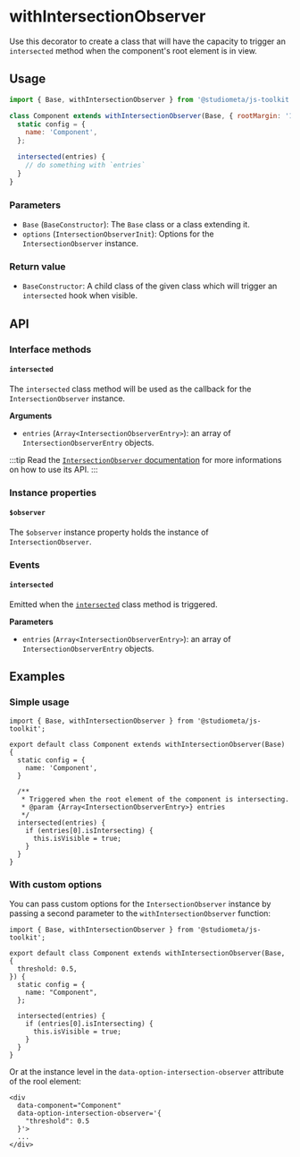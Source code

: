 # withIntersectionObserver

Use this decorator to create a class that will have the capacity to trigger an `intersected` method when the component's root element is in view.

## Usage

```js {1,3,8-10}
import { Base, withIntersectionObserver } from '@studiometa/js-toolkit';

class Component extends withIntersectionObserver(Base, { rootMargin: '100%' }) {
  static config = {
    name: 'Component',
  };

  intersected(entries) {
    // do something with `entries`
  }
}
```

### Parameters

- `Base` (`BaseConstructor`): The `Base` class or a class extending it.
- `options` (`IntersectionObserverInit`): Options for the `IntersectionObserver` instance.

### Return value

- `BaseConstructor`: A child class of the given class which will trigger an `intersected` hook when visible.

## API

### Interface methods

#### `intersected`

The `intersected` class method will be used as the callback for the `IntersectionObserver` instance.

**Arguments**

- `entries` (`Array<IntersectionObserverEntry>`): an array of `IntersectionObserverEntry` objects.

:::tip
Read the [`IntersectionObserver` documentation](https://developer.mozilla.org/en-US/docs/Web/API/IntersectionObserver) for more informations on how to use its&nbsp;API.
:::

### Instance properties

#### `$observer`

The `$observer` instance property holds the instance of `IntersectionObserver`.

### Events

#### `intersected`

Emitted when the [`intersected`](#intersected) class method is triggered.

**Parameters**

- `entries` (`Array<IntersectionObserverEntry>`): an array of `IntersectionObserverEntry` objects.

## Examples

### Simple usage

```js{1,3,8-16}
import { Base, withIntersectionObserver } from '@studiometa/js-toolkit';

export default class Component extends withIntersectionObserver(Base) {
  static config = {
    name: 'Component',
  }

  /**
   * Triggered when the root element of the component is intersecting.
   * @param {Array<IntersectionObserverEntry>} entries
   */
  intersected(entries) {
    if (entries[0].isIntersecting) {
      this.isVisible = true;
    }
  }
}
```

### With custom options

You can pass custom options for the `IntersectionObserver` instance by passing a second parameter to the `withIntersectionObserver` function:

```js{3-5}
import { Base, withIntersectionObserver } from '@studiometa/js-toolkit';

export default class Component extends withIntersectionObserver(Base, {
  threshold: 0.5,
}) {
  static config = {
    name: "Component",
  };

  intersected(entries) {
    if (entries[0].isIntersecting) {
      this.isVisible = true;
    }
  }
}
```

Or at the instance level in the `data-option-intersection-observer` attribute of the rool element:

```html{3-5}
<div
  data-component="Component"
  data-option-intersection-observer='{
    "threshold": 0.5
  }'>
  ...
</div>
```
